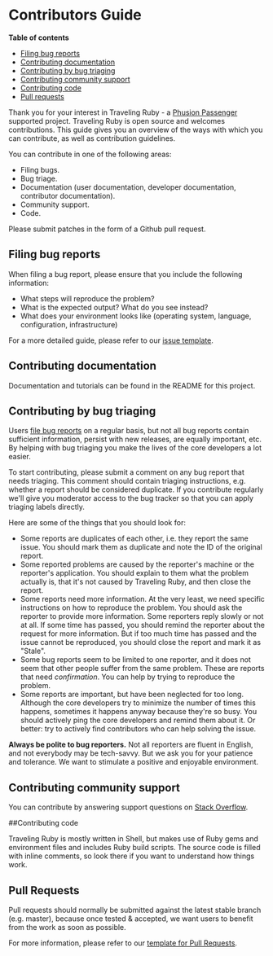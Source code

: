 # Contributors Guide

**Table of contents**

 * [Filing bug reports](#file_bugs)
 * [Contributing documentation](#contrib_docs)
 * [Contributing by bug triaging](#contrib_triag)
 * [Contributing community support](#contrib_support)
 * [Contributing code](#contrib_code)
 * [Pull requests](#pull_requests)

Thank you for your interest in Traveling Ruby - a [Phusion Passenger](https://www.phusionpassenger.com/) supported project. Traveling Ruby is open source and welcomes contributions. This guide gives you an overview of the ways with which you can contribute, as well as contribution guidelines.

You can contribute in one of the following areas:

 * Filing bugs.
 * Bug triage.
 * Documentation (user documentation, developer documentation, contributor documentation).
 * Community support.
 * Code.

Please submit patches in the form of a Github pull request.

<a name="file_bugs"></a>
## Filing bug reports

When filing a bug report, please ensure that you include the following information:

 * What steps will reproduce the problem?
 * What is the expected output? What do you see instead?
 * What does your environment looks like (operating system, language, configuration, infrastructure)

 For a more detailed guide, please refer to our [issue template](https://github.com/phusion/traveling-ruby/blob/master/issue_template.md).

<a name="contrib_docs"></a>
## Contributing documentation

Documentation and tutorials can be found in the README for this project.

<a name="contrib_tiag"></a>
## Contributing by bug triaging

Users [file bug reports](https://github.com/phusion/traveling-ruby/issues) on a regular basis, but not all bug reports contain sufficient information, persist with new releases, are equally important, etc. By helping with bug triaging you make the lives of the core developers a lot easier.

To start contributing, please submit a comment on any bug report that needs triaging. This comment should contain triaging instructions, e.g. whether a report should be considered duplicate. If you contribute regularly we'll give you moderator access to the bug tracker so that you can apply triaging labels directly.

Here are some of the things that you should look for:

 * Some reports are duplicates of each other, i.e. they report the same issue. You should mark them as duplicate and note the ID of the original report.
 * Some reported problems are caused by the reporter's machine or the reporter's application. You should explain to them what the problem actually is, that it's not caused by Traveling Ruby, and then close the report.
 * Some reports need more information. At the very least, we need specific instructions on how to reproduce the problem. You should ask the reporter to provide more information. Some reporters reply slowly or not at all. If some time has passed, you should remind the reporter about the request for more information. But if too much time has passed and the issue cannot be reproduced, you should close the report and mark it as "Stale".
 * Some bug reports seem to be limited to one reporter, and it does not seem that other people suffer from the same problem. These are reports that need _confirmation_. You can help by trying to reproduce the problem.
 * Some reports are important, but have been neglected for too long. Although the core developers try to minimize the number of times this happens, sometimes it happens anyway because they're so busy. You should actively ping the core developers and remind them about it. Or better: try to actively find contributors who can help solving the issue.

**Always be polite to bug reporters.** Not all reporters are fluent in English, and not everybody may be tech-savvy. But we ask you for your patience and tolerance. We want to stimulate a positive and enjoyable environment.

<a name="contrib_support"></a>
## Contributing community support

You can contribute by answering support questions on [Stack Overflow](https://stackoverflow.com/search?tab=newest&q=traveling%20ruby).

<a name="contrib_code"></a>
##Contributing code

Traveling Ruby is mostly written in Shell, but makes use of Ruby gems and environment files and includes Ruby build scripts. The source code is filled with inline comments, so look there if you want to understand how things work.

<a name="pull_requests"></a>
## Pull Requests

Pull requests should normally be submitted against the latest stable branch (e.g. master), because once tested & accepted, we want users to benefit from the work as soon as possible.

For more information, please refer to our [template for Pull Requests](https://github.com/phusion/traveling-ruby/blob/master/pull_request_template.md).
